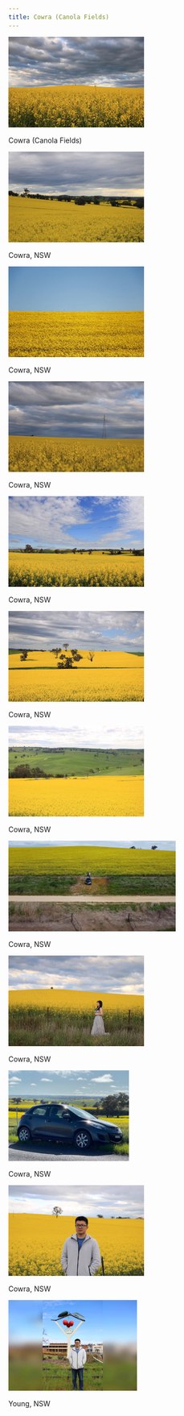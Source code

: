 ```yaml
---
title: Cowra (Canola Fields)
---
```



<div id="banner">
	<div class="inline-block" style="display:inline-block;"><a href="Cowra_1.jpg"><img src="Cowra_1.jpg" style="height: 180px;"></a><div><p>Cowra (Canola Fields)</p></div></div>
	<div class="inline-block" style="display:inline-block;"><a href="Cowra_2.jpg"><img src="Cowra_2.jpg" style="height: 180px;"></a><div><p>Cowra, NSW</p></div></div>
	<div class="inline-block" style="display:inline-block;"><a href="Cowra_3.jpg"><img src="Cowra_3.jpg" style="height: 180px;"></a><div><p>Cowra, NSW</p></div></div>
	<div class="inline-block" style="display:inline-block;"><a href="Cowra_4.jpg"><img src="Cowra_4.jpg" style="height: 180px;"></a><div><p>Cowra, NSW</p></div></div>
	<div class="inline-block" style="display:inline-block;"><a href="Cowra_5.jpg"><img src="Cowra_5.jpg" style="height: 180px;"></a><div><p>Cowra, NSW</p></div></div>
	<div class="inline-block" style="display:inline-block;"><a href="Cowra_6.jpg"><img src="Cowra_6.jpg" style="height: 180px;"></a><div><p>Cowra, NSW</p></div></div>
	<div class="inline-block" style="display:inline-block;"><a href="Cowra_7.jpg"><img src="Cowra_7.jpg" style="height: 180px;"></a><div><p>Cowra, NSW</p></div></div>
	<div class="inline-block" style="display:inline-block;"><a href="Cowra_11.jpg"><img src="Cowra_11.jpg" style="height: 180px;"></a><div><p>Cowra, NSW</p></div></div>
	<div class="inline-block" style="display:inline-block;"><a href="Cowra_8.jpg"><img src="Cowra_8.jpg" style="height: 180px;"></a><div><p>Cowra, NSW</p></div></div>
	<div class="inline-block" style="display:inline-block;"><a href="Cowra_10.jpg"><img src="Cowra_10.jpg" style="height: 180px;"></a><div><p>Cowra, NSW</p></div></div>
	<div class="inline-block" style="display:inline-block;"><a href="Cowra_12.jpg"><img src="Cowra_12.jpg" style="height: 180px;"></a><div><p>Cowra, NSW</p></div></div>
	<div class="inline-block" style="display:inline-block;"><a href="Young.jpg"><img src="Young.jpg" style="height: 180px;"></a><div><p>Young, NSW</p></div></div>
</div>


